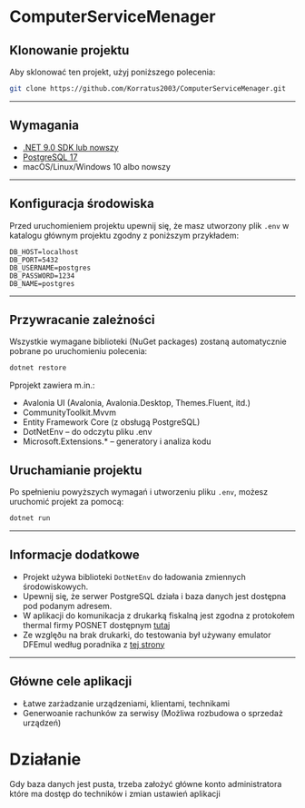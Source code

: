 ﻿#  ComputerServiceMenager

## Klonowanie projektu

Aby sklonować ten projekt, użyj poniższego polecenia:

```bash
git clone https://github.com/Korratus2003/ComputerServiceMenager.git
```



---

##  Wymagania

- [.NET 9.0 SDK lub nowszy](https://dotnet.microsoft.com/en-us/download)
- [PostgreSQL 17](https://www.postgresql.org/download/)
- macOS/Linux/Windows 10 albo nowszy  



---

## Konfiguracja środowiska

Przed uruchomieniem projektu upewnij się, że masz utworzony plik `.env` w katalogu głównym projektu zgodny z poniższym przykładem:

```env
DB_HOST=localhost
DB_PORT=5432
DB_USERNAME=postgres
DB_PASSWORD=1234
DB_NAME=postgres
```


---

## Przywracanie zależności
Wszystkie wymagane biblioteki (NuGet packages) zostaną automatycznie pobrane po uruchomieniu polecenia:
```bash
dotnet restore
```

Pprojekt zawiera m.in.:

- Avalonia UI (Avalonia, Avalonia.Desktop, Themes.Fluent, itd.)
- CommunityToolkit.Mvvm
- Entity Framework Core (z obsługą PostgreSQL)
- DotNetEnv – do odczytu pliku .env
- Microsoft.Extensions.* – generatory i analiza kodu


## Uruchamianie projektu

Po spełnieniu powyższych wymagań i utworzeniu pliku `.env`, możesz uruchomić projekt za pomocą:

```bash
dotnet run
```

---

## Informacje dodatkowe

- Projekt używa biblioteki `DotNetEnv` do ładowania zmiennych środowiskowych.
- Upewnij się, że serwer PostgreSQL działa i baza danych jest dostępna pod podanym adresem.
- W aplikacji do komunikacja z drukarką fiskalną jest zgodna z protokołem thermal firmy POSNET dostępnym [tutaj](https://www.soft-bit.pl/downloads/all/Posnet/pliki/THS-I-DEV-02-006_specyfikacja_protokolu_Thermal_w_Thermal_HS_FV.pdf) 
- Ze wzglęðu na brak drukarki, do testowania był używany emulator DFEmul według poradnika z [tej strony](https://what-it.pl/2023/05/25/emulacja-drukarki-fiskalnej/)
---

## Główne cele aplikacji

- Łatwe zarżadzanie urządzeniami, klientami, technikami
- Generwoanie rachunków za serwisy (Możliwa rozbudowa o sprzedaż urządzeń)

# Działanie
Gdy baza danych jest pusta, trzeba założyć główne konto administratora które ma dostęp do techników i zmian ustawień aplikacji


